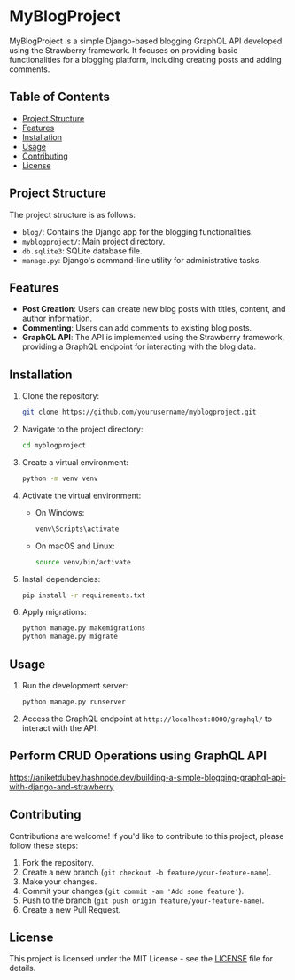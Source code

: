 # MyBlogProject

MyBlogProject is a simple Django-based blogging GraphQL API developed using the Strawberry framework. It focuses on providing basic functionalities for a blogging platform, including creating posts and adding comments.

## Table of Contents

- [Project Structure](#project-structure)
- [Features](#features)
- [Installation](#installation)
- [Usage](#usage)
- [Contributing](#contributing)
- [License](#license)

## Project Structure

The project structure is as follows:


- `blog/`: Contains the Django app for the blogging functionalities.
- `myblogproject/`: Main project directory.
- `db.sqlite3`: SQLite database file.
- `manage.py`: Django's command-line utility for administrative tasks.

## Features

- **Post Creation**: Users can create new blog posts with titles, content, and author information.
- **Commenting**: Users can add comments to existing blog posts.
- **GraphQL API**: The API is implemented using the Strawberry framework, providing a GraphQL endpoint for interacting with the blog data.

## Installation

1. Clone the repository:

    ```bash
    git clone https://github.com/yourusername/myblogproject.git
    ```

2. Navigate to the project directory:

    ```bash
    cd myblogproject
    ```

3. Create a virtual environment:

    ```bash
    python -m venv venv
    ```

4. Activate the virtual environment:

    - On Windows:

        ```bash
        venv\Scripts\activate
        ```

    - On macOS and Linux:

        ```bash
        source venv/bin/activate
        ```

5. Install dependencies:

    ```bash
    pip install -r requirements.txt
    ```

6. Apply migrations:

    ```bash
    python manage.py makemigrations
    python manage.py migrate
    ```


## Usage

1. Run the development server:

    ```bash
    python manage.py runserver
    ```

2. Access the GraphQL endpoint at `http://localhost:8000/graphql/` to interact with the API.

## Perform CRUD Operations using GraphQL API

https://aniketdubey.hashnode.dev/building-a-simple-blogging-graphql-api-with-django-and-strawberry

## Contributing

Contributions are welcome! If you'd like to contribute to this project, please follow these steps:

1. Fork the repository.
2. Create a new branch (`git checkout -b feature/your-feature-name`).
3. Make your changes.
4. Commit your changes (`git commit -am 'Add some feature'`).
5. Push to the branch (`git push origin feature/your-feature-name`).
6. Create a new Pull Request.

## License

This project is licensed under the MIT License - see the [LICENSE](LICENSE) file for details.


